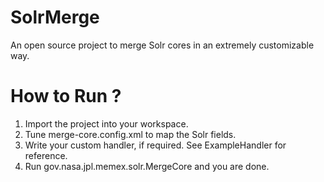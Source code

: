 # SolrMerge
An open source project to merge Solr cores in an extremely customizable way.

# How to Run ?
1. Import the project into your workspace.
2. Tune merge-core.config.xml to map the Solr fields.
3. Write your custom handler, if required. See ExampleHandler for reference.
4. Run gov.nasa.jpl.memex.solr.MergeCore and you are done.

